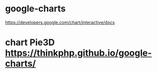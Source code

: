# google-charts
https://developers.google.com/chart/interactive/docs

# chart Pie3D https://thinkphp.github.io/google-charts/
